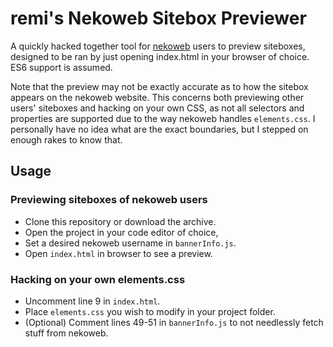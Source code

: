 # remi's Nekoweb Sitebox Previewer

A quickly hacked together tool for [nekoweb](https://nekoweb.org) users to preview siteboxes, designed to be ran by just opening index.html in your browser of choice. ES6 support is assumed.

Note that the preview may not be exactly accurate as to how the sitebox appears on the nekoweb website. This concerns both previewing other users' siteboxes and hacking on your own CSS, as not all selectors and properties are supported due to the way nekoweb handles `elements.css`. I personally have no idea what are the exact boundaries, but I stepped on enough rakes to know that.

## Usage

### Previewing siteboxes of nekoweb users

- Clone this repository or download the archive.
- Open the project in your code editor of choice,
- Set a desired nekoweb username in `bannerInfo.js`.
- Open `index.html` in browser to see a preview.

### Hacking on your own elements.css

- Uncomment line 9 in `index.html`.
- Place `elements.css` you wish to modify in your project folder.
- (Optional) Comment lines 49-51 in `bannerInfo.js` to not needlessly fetch stuff from nekoweb.
